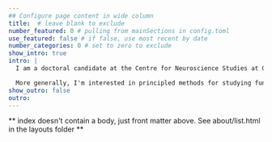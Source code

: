 ```yaml
---
## Configure page content in wide column
title:  # leave blank to exclude
number_featured: 0 # pulling from mainSections in config.toml
use_featured: false # if false, use most recent by date
number_categories: 0 # set to zero to exclude
show_intro: true
intro: |
  I am a doctoral candidate at the Centre for Neuroscience Studies at Queens University, working in the Memory, Action, and Perception Lab under Dr. Jason Gallivan. My research focuses largely on the contribution of explicit processes to sensorimotor learning and control -- that is, in addition to trial-by-trial learning by reinforcement or sensory errors, I am interested in the ways that people leverage cognitive strategies to achieve rapid gains in performance. My work uses both behavioral experiments and functional MRI to characterize brain networks supporting these processes, and to disentangle neural systems supporting different forms of motor learning.

  More generally, I'm interested in principled methods for studying functional brain networks. On the applied side, I've developed a software toolbox (spdm) implementing a variety of techniques based on Riemannian geometry for the analysis and manipulation of covariance matrices.
show_outro: false
outro: 
---
```


** index doesn't contain a body, just front matter above.
See about/list.html in the layouts folder **